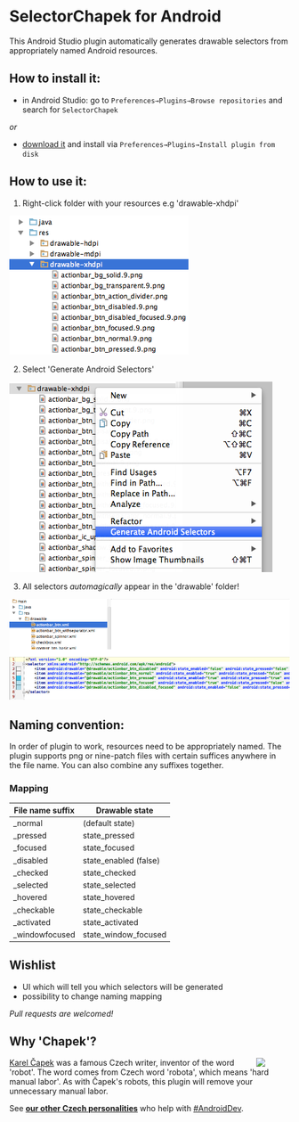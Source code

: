 # SelectorChapek for Android

This Android Studio plugin automatically generates drawable selectors from appropriately named Android resources.

## How to install it:

 - in Android Studio: go to `Preferences→Plugins→Browse repositories` and search for `SelectorChapek`

 _or_

 - [download it](http://plugins.jetbrains.com/plugin/7298) and install via `Preferences→Plugins→Install plugin from disk`

## How to use it:

1) Right-click folder with your resources e.g 'drawable-xhdpi'

 ![](img/select_folder.png)

2) Select 'Generate Android Selectors'

 ![](img/select_option.png)

3) All selectors _automagically_ appear in the 'drawable' folder!

 ![](img/selectors_generated.png)

## Naming convention:
In order of plugin to work, resources need to be appropriately named. The plugin supports png or nine-patch files with certain suffices anywhere in the file name. You can also combine any suffixes together.

### Mapping 

| File name suffix 		| Drawable state 		|
| --------------------- | --------------------- |  
| _normal 		   		| (default state)		|
| _pressed         		| state_pressed			|
| _focused         		| state_focused			|
| _disabled        		| state_enabled (false) |
| _checked		   		| state_checked   		|    
| _selected		   		| state_selected  		|   
| _hovered         		| state_hovered   	   	|
| _checkable	   		| state_checkable 		|   
| _activated	   		| state_activated 		|   
| _windowfocused   		| state_window_focused 	|


## Wishlist

 - UI which will tell you which selectors will be generated
 - possibility to change naming mapping

_Pull requests are welcomed!_

## Why 'Chapek'?

<img src="http://upload.wikimedia.org/wikipedia/commons/b/bd/Karel-capek.jpg" width="60"  align="right"/>

[Karel Čapek](http://en.wikipedia.org/wiki/Karel_%C4%8Capek) was a famous Czech writer, inventor of the word 'robot'. The word comes from Czech word 'robota', which means 'hard manual labor'. As with Čapek's robots, this plugin will remove your unnecessary manual labor. 

See [**our other Czech personalities**](http://inmite.github.io) who help with [#AndroidDev](https://plus.google.com/s/%23AndroidDev).
